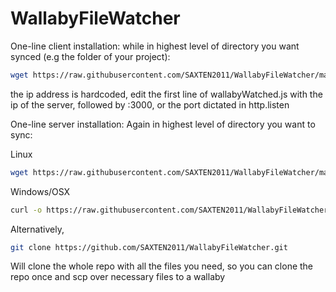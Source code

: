 # WallabyFileWatcher

One-line client installation:
while in highest level of directory you want synced (e.g the folder of your project):

```bash
wget https://raw.githubusercontent.com/SAXTEN2011/WallabyFileWatcher/master/piInstall.sh && sudo chmod +x ./piInstall.sh && ./piInstall.sh
```

the ip address is hardcoded, edit the first line of wallabyWatched.js with the ip of the server, followed by :3000, or the port dictated in http.listen

One-line server installation:
Again in highest level of directory you want to sync:

Linux

```bash
wget https://raw.githubusercontent.com/SAXTEN2011/WallabyFileWatcher/master/app.js && wget https://raw.githubusercontent.com/SAXTEN2011/WallabyFileWatcher/master/package.json && npm install
```

Windows/OSX

```bash
curl -o https://raw.githubusercontent.com/SAXTEN2011/WallabyFileWatcher/master/app.js && curl -o https://raw.githubusercontent.com/SAXTEN2011/WallabyFileWatcher/master/package.json && npm install
```



Alternatively,
```bash
git clone https://github.com/SAXTEN2011/WallabyFileWatcher.git
```
Will clone the whole repo with all the files you need, so you can clone the repo once and scp over necessary files to a wallaby
